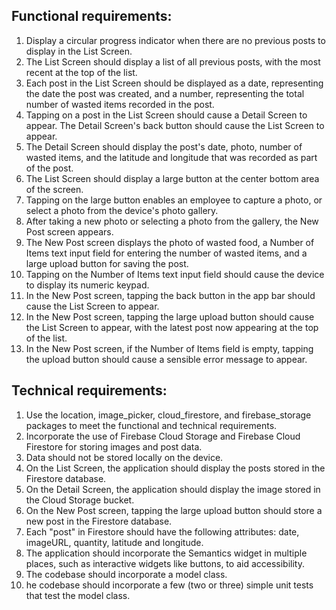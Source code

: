 ## Functional requirements:
1. Display a circular progress indicator when there are no previous posts to display in the List Screen.
2. The List Screen should display a list of all previous posts, with the most recent at the top of the list.
3. Each post in the List Screen should be displayed as a date, representing the date the post was created, and a number, representing the total number of wasted items recorded in the post.
4. Tapping on a post in the List Screen should cause a Detail Screen to appear. The Detail Screen's back button should cause the List Screen to appear.
5. The Detail Screen should display the post's date, photo, number of wasted items, and the latitude and longitude that was recorded as part of the post.
6. The List Screen should display a large button at the center bottom area of the screen.
7. Tapping on the large button enables an employee to capture a photo, or select a photo from the device's photo gallery.
8. After taking a new photo or selecting a photo from the gallery, the New Post screen appears.
9. The New Post screen displays the photo of wasted food, a Number of Items text input field for entering the number of wasted items, and a large upload button for saving the post.
10. Tapping on the Number of Items text input field should cause the device to display its numeric keypad.
11. In the New Post screen, tapping the back button in the app bar should cause the List Screen to appear.
12. In the New Post screen, tapping the large upload button should cause the List Screen to appear, with the latest post now appearing at the top of the list.
13. In the New Post screen, if the Number of Items field is empty, tapping the upload button should cause a sensible error message to appear.

## Technical requirements:
1. Use the location, image_picker, cloud_firestore, and firebase_storage packages to meet the functional and technical requirements.
2. Incorporate the use of Firebase Cloud Storage and Firebase Cloud Firestore for storing images and post data.
3. Data should not be stored locally on the device.
4. On the List Screen, the application should display the posts stored in the Firestore database.
5. On the Detail Screen, the application should display the image stored in the Cloud Storage bucket.
6. On the New Post screen, tapping the large upload button should store a new post in the Firestore database.
7. Each "post" in Firestore should have the following attributes: date, imageURL, quantity, latitude and longitude.
8. The application should incorporate the Semantics widget in multiple places, such as interactive widgets like buttons, to aid accessibility.
9. The codebase should incorporate a model class.
10. he codebase should incorporate a few (two or three) simple unit tests that test the model class.
